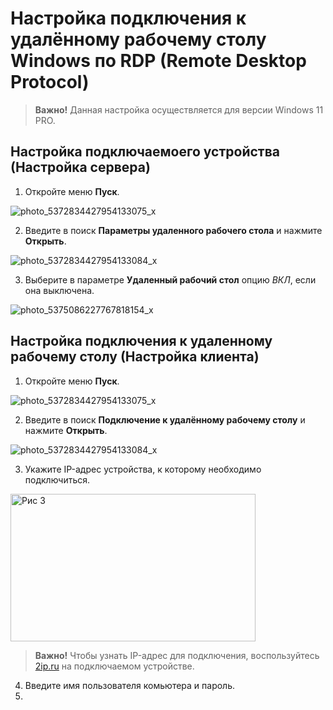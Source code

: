 # Настройка подключения к удалённому рабочему столу Windows по RDP (Remote Desktop Protocol)
>__Важно!__ Данная настройка осуществляется для версии Windows 11 PRO.
 ## Настройка подключаемоего устройства (Настройка сервера) 
1. Откройте меню __Пуск__.
   
![photo_5372834427954133075_x](https://github.com/user-attachments/assets/c73fd719-8c19-4a6a-bc5d-a48d541a946b) 

2. Введите в поиск __Параметры удаленного рабочего стола__ и нажмите __Открыть__.
   
![photo_5372834427954133084_x](https://github.com/user-attachments/assets/1e49df1a-de47-4465-8e35-6c7d23816b74)
  
3. Выберите в параметре __Удаленный рабочий стол__ опцию _ВКЛ_, если она выключена.

![photo_5375086227767818154_x](https://github.com/user-attachments/assets/7b6e1946-dc35-44d1-bd4a-01bb79514878)

 ## Настройка подключения к удаленному рабочему столу (Настройка клиента)  
1. Откройте меню __Пуск__.

![photo_5372834427954133075_x](https://github.com/user-attachments/assets/c73fd719-8c19-4a6a-bc5d-a48d541a946b)

2. Введите в поиск __Подключение к удалённому рабочему столу__ и нажмите __Открыть__.

![photo_5372834427954133084_x](https://github.com/user-attachments/assets/1e49df1a-de47-4465-8e35-6c7d23816b74)

3. Укажите IP-адрес устройства, к которому необходимо подключиться.
   
<img width="392" height="236" alt="Рис 3" src="https://github.com/user-attachments/assets/d7fc6fa8-c701-4126-a8fe-394dfebb5936" />

>__Важно!__ Чтобы узнать IP-адрес для подключения, воспользуйтесь [2ip.ru](https://2ip.ru/) на подключаемом устройстве.

4. Введите имя пользователя комьютера и пароль.
5.

